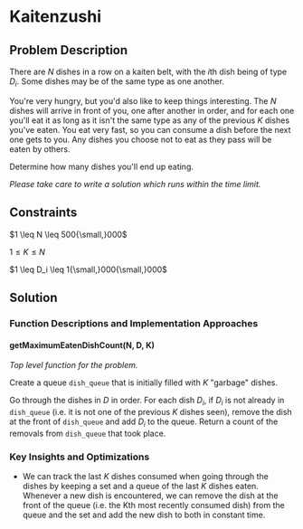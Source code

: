 # Kaitenzushi

## Problem Description

There are $N$ dishes in a row on a kaiten belt, with the $i\text{th}$ dish being of type $D_i$. Some dishes may be of the same type as one another.

You're very hungry, but you'd also like to keep things interesting. The $N$ dishes will arrive in front of you, one after another in order, and for each one you'll eat it as long as it isn't the same type as any of the previous $K$ dishes you've eaten. You eat very fast, so you can consume a dish before the next one gets to you. Any dishes you choose not to eat as they pass will be eaten by others.

Determine how many dishes you'll end up eating.

*Please take care to write a solution which runs within the time limit.*

## Constraints

$1 \leq N \leq 500{\small,}000$

$1 \leq K \leq N$

$1 \leq D_i \leq 1{\small,}000{\small,}000$

## Solution

### Function Descriptions and Implementation Approaches

#### getMaximumEatenDishCount(N, D, K)

*Top level function for the problem.*

Create a queue ```dish_queue``` that is initially filled with $K$ "garbage" dishes.

Go through the dishes in $D$ in order. For each dish $D_i$, if $D_i$ is not already in ```dish_queue``` (i.e. it is not one of the previous $K$ dishes seen), remove the dish at the front of ```dish_queue``` and add $D_i$ to the queue. Return a count of the removals from ```dish_queue``` that took place. 

### Key Insights and Optimizations

- We can track the last $K$ dishes consumed when going through the dishes by keeping a set and a queue of the last $K$ dishes eaten. Whenever a new dish is encountered, we can remove the dish at the front of the queue (i.e. the Kth most recently consumed dish) from the queue and the set and add the new dish to both in constant time.